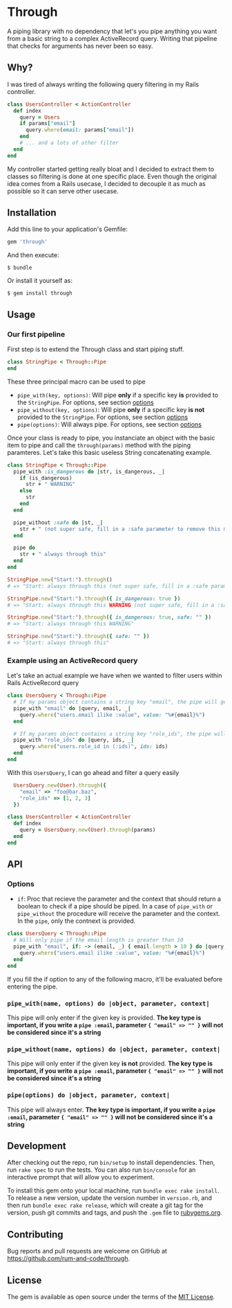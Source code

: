 # Through

A piping library with no dependency that let's you pipe anything you want from a basic string to a complex ActiveRecord query. Writing that pipeline that checks for arguments has never been so easy.

## Why?

I was tired of always writing the following query filtering in my Rails controller.
```ruby
class UsersController < ActionController
  def index
    query = Users
    if params["email"]
      query.where(email: params["email"])
    end
    # ... and a lots of other filter
  end
end
```

My controller started getting really bloat and I decided to extract them to classes so filtering is done at one specific place. Even though the original idea comes from a Rails usecase, I decided to decouple it as much as possible so it can serve other usecase.

## Installation

Add this line to your application's Gemfile:

```ruby
gem 'through'
```

And then execute:

    $ bundle

Or install it yourself as:

    $ gem install through

## Usage

### Our first pipeline

First step is to extend the Through class and start piping stuff.

```ruby
class StringPipe < Through::Pipe
end
```

These three principal macro can be used to pipe
- `pipe_with(key, options)`: Will pipe **only** if a specific key **is** provided to the `StringPipe`. For options, see section [options](#Options)
- `pipe_without(key, options)`: Will pipe **only** if a specific key **is not** provided to the `StringPipe`. For options, see section [options](#Options)
- `pipe(options)`: Will always pipe. For options, see section [options](#Options)

Once your class is ready to pipe, you instanciate an object with the basic item to pipe and call the `through(params)` method with the piping paramteres. Let's take this basic useless String concatenating example.

```ruby
class StringPipe < Through::Pipe
  pipe_with :is_dangerous do |str, is_dangerous, _|
    if (is_dangerous)
      str + " WARNING"
    else
      str
    end
  end

  pipe_without :safe do |st, _|
    str + " (not super safe, fill in a :safe parameter to remove this message)"
  end

  pipe do
    str + " always through this"
  end
end

StringPipe.new("Start:").through()
# => "Start: always through this (not super safe, fill in a :safe parameter to remove this message)"

StringPipe.new("Start:").through({ is_dangerous: true })
# => "Start: always through this WARNING (not super safe, fill in a :safe parameter to remove this message)"

StringPipe.new("Start:").through({ is_dangerous: true, safe: "" })
# => "Start: always through this WARNING"

StringPipe.new("Start:").through({ safe: "" })
# => "Start: always through this"
```

### Example using an ActiveRecord query

Let's take an actual example we have when we wanted to filter users within Rails ActiveRecord query

```ruby
class UsersQuery < Through::Pipe
  # If my params object contains a string key "email", the pipe will get through this
  pipe_with "email" do |query, email, _|
    query.where("users.email ilike :value", value: "%#{email}%")
  end

  # If my params object contains a string key "role_ids", the pipe will get through this
  pipe_with "role_ids" do |query, ids, _|
    query.where("users.role_id in (:ids)", ids: ids)
  end
end
```

With this `UsersQuery`, I can go ahead and filter a query easily
```ruby
  UsersQuery.new(User).through({
    "email" => "foo@bar.baz",
    "role_ids" => [1, 2, 3]
  })
```

```ruby
class UsersController < ActionController
  def index
    query = UsersQuery.new(User).through(params)
  end
end
```

## API

### Options

- `if`: Proc that recieve the parameter and the context that should return a boolean to check if a pipe should be piped. In a case of `pipe_with` or `pipe_without` the procedure will receive the parameter and the context. In the `pipe`, only the contnext is provided.

```ruby
class UsersQuery < Through::Pipe
  # Will only pipe if the email length is greater than 10
  pipe_with "email", if: -> (email, _) { email.length > 10 } do |query, email, _|
    query.where("users.email ilike :value", value: "%#{email}%")
  end
end
```

If you fill the if option to any of the following macro, it'll be evaluated before entering the pipe.

### `pipe_with(name, options) do |object, parameter, context|`

This pipe will only enter if the given key is provided. **The key type is important, if you write a `pipe :email`, parameter `{ "email" => "" }` will not be considered since it's a string**

### `pipe_without(name, options) do |object, parameter, context|`

This pipe will only enter if the given key **is not** provided. **The key type is important, if you write a `pipe :email`, parameter `{ "email" => "" }` will not be considered since it's a string**

### `pipe(options) do |object, parameter, context|`

This pipe will always enter. **The key type is important, if you write a `pipe :email`, parameter `{ "email" => "" }` will not be considered since it's a string**

## Development

After checking out the repo, run `bin/setup` to install dependencies. Then, run `rake spec` to run the tests. You can also run `bin/console` for an interactive prompt that will allow you to experiment.

To install this gem onto your local machine, run `bundle exec rake install`. To release a new version, update the version number in `version.rb`, and then run `bundle exec rake release`, which will create a git tag for the version, push git commits and tags, and push the `.gem` file to [rubygems.org](https://rubygems.org).

## Contributing

Bug reports and pull requests are welcome on GitHub at https://github.com/rum-and-code/through.

## License

The gem is available as open source under the terms of the [MIT License](https://opensource.org/licenses/MIT).
